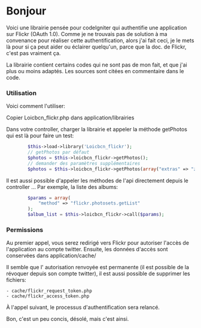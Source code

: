 # Bonjour
Voici une librairie pensée pour codeIgniter qui authentifie une application sur Flickr (OAuth 1.0).
Comme je ne trouvais pas de solution à ma convenance pour réaliser cette authentification, alors j'ai fait ceci,
je le mets là pour si ça peut aider ou éclairer quelqu'un, parce que la doc. de Flickr, c'est pas vraiment ça.

La librairie contient certains codes qui ne sont pas de mon fait, et que j'ai plus ou moins adaptés. Les sources sont citées en commentaire dans le code.
### Utilisation
Voici comment l'utiliser:

Copier Loicbcn_flickr.php dans application/librairies

Dans votre controller, charger la librairie et appeler la méthode getPhotos qui est là pour faire un test:
```php
        $this->load->library('Loicbcn_flickr');
        // getPhotos par défaut
        $photos = $this->loicbcn_flickr->getPhotos();
        // demander des paramètres supplémentaires
        $photos = $this->loicbcn_flickr->getPhotos(array("extras" => "z, url_c, url_l, url_o"));
```
Il est aussi possible d'appeler les méthodes de l'api directement depuis le controller ... Par exemple, la liste des albums:
```php
        $params = array(
            "method" => "flickr.photosets.getList"
        );
        $album_list = $this->loicbcn_flickr->call($params);
```
### Permissions
Au premier appel, vous serez redirigé vers Flickr pour autoriser l'accès de l'application au compte twitter.
Ensuite, les données d'accès sont conservées dans application/cache/

Il semble que l' autorisation renvoyée est permanente (il est possible de la révoquer depuis son compte twitter), il est aussi possible de supprimer les fichiers:

    - cache/flickr_request_token.php
    - cache/flickr_access_token.php

À l'appel suivant, le processus d'authentification sera relancé.

Bon, c'est un peu concis, désolé, mais c'est ainsi.